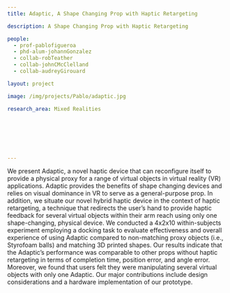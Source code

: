```yaml
---
title: Adaptic, A Shape Changing Prop with Haptic Retargeting

description: A Shape Changing Prop with Haptic Retargeting

people:
  - prof-pablofigueroa
  - phd-alum-johannGonzalez
  - collab-robTeather
  - collab-johnCMcClelland
  - collab-audreyGirouard

layout: project

image: /img/projects/Pablo/adaptic.jpg

research_area: Mixed Realities







---
```


We present Adaptic, a novel haptic device that can reconfigure itself to provide a physical proxy for a range of virtual objects in virtual reality (VR) applications. Adaptic provides the benefits of shape changing devices and relies on visual dominance in VR to serve as a general-purpose prop. In addition, we situate our novel hybrid haptic device in the context of haptic retargeting, a technique that redirects the user’s hand to provide haptic feedback for several virtual objects within their arm reach using only one shape-changing, physical device. We conducted a 4x2x10 within-subjects experiment employing a docking task to evaluate effectiveness and overall experience of using Adaptic compared to non-matching proxy objects (i.e., Styrofoam balls) and matching 3D printed shapes. Our results indicate that the Adaptic’s performance was comparable to other props without haptic retargeting in terms of completion time, position error, and angle error. Moreover, we found that users felt they were manipulating several virtual objects with only one Adaptic. Our major contributions include design considerations and a hardware implementation of our prototype.
